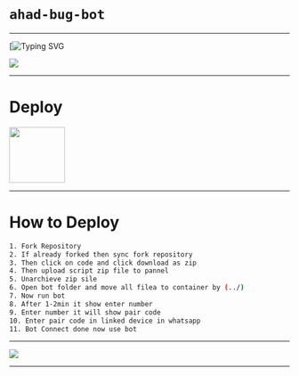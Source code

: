 # `ahad-bug-bot`

----

[![Typing SVG](https://readme-typing-svg.demolab.com?font=Ribeye&weight=50&size=60&pause=1000&color=F70715&width=900&height=100&lines=It's+Ahad-Bug-Bot;with+Ultra+High+Features+Loaded;Developed+by%3A+Ahad+Mehmood)
<p align="center">


<a><img src='https://i.imgur.com/LyHic3i.gif'/></a>

----

# Deploy
<a href="https://bot-hosting.net/"> <img src="https://bot-hosting.net/assets/img/bothosting2.png" width=100px> </a>

-----

# How to Deploy
```bash
1. Fork Repository
2. If already forked then sync fork repository
3. Then click on code and click download as zip
4. Then upload script zip file to pannel
5. Unarchieve zip sile
6. Open bot folder and move all filea to container by (../)
7. Now run bot
8. After 1-2min it show enter number
9. Enter number it will show pair code
10. Enter pair code in linked device in whatsapp
11. Bot Connect done now use bot 
```

----

<a><img src='https://i.imgur.com/LyHic3i.gif'/></a>

----


